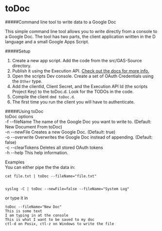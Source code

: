 # toDoc
#####Command line tool to write data to a Google Doc

This simple command line tool allows you to write directly from a console to a Google Doc.  The tool has two parts, the client application written in the D language and a small Google Apps Script.  


#####Setup
1) Create a new app script. Add the code from the src/GAS-Source directory.  
2) Publish it using the Execution API.  [Check out the docs for more info.](https://developers.google.com/apps-script/guides/rest/api)  
3) Open the scripts Dev console. Create a set of OAuth Credentials using the `Other` type.  
4) Add the clientId, Client Secret, and the Execution API Id (the scripts Project Key) to the toDoc.d. Look for the TODOs in the code.  
5) Compile the client `dmd toDoc.d`.  
6) The first time you run the client you will have to authenticate.   
  
#####Using toDoc  
toDoc options  
-f    --fileName The name of the Google Doc you want to write to. (Default: New Document From toDoc)  
-n     --newFile Creates a new Google Doc.  (Default: true)  
-o   --overwrite Overwrites the Google Doc instead of appending. (Default: false)  
-c --clearTokens Deletes all stored OAuth tokens  
-h        --help This help information.  
  
Examples  
You can either pipe the the data in:  
  
    cat file.txt | toDoc --fileName="file.txt"  
  
  
    syslog -C | toDoc --newFile=false --fileName="System Log"

  
or type it in  

    toDoc --fileName="New Doc"  
    This is some text  
    I am typing in at the console  
    This is what I want to be saved to my doc  
    ctl-d on Posix, ctl-z on Windows to write the file  
 

